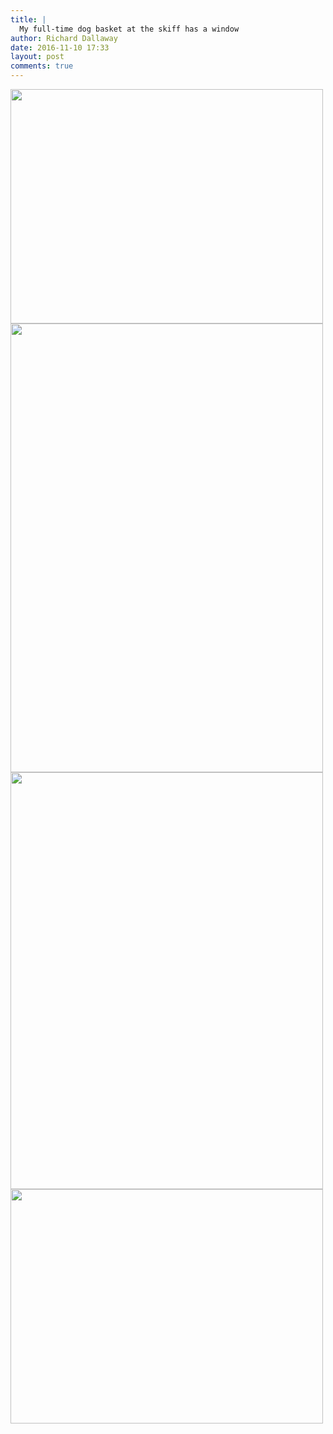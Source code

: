 ```yaml
---
title: |
  My full-time dog basket at the skiff has a window
author: Richard Dallaway
date: 2016-11-10 17:33
layout: post
comments: true
---
```


<div>
        <a href="//static.skitters.dallaway.com/2016-11-10-my-full-time-dog-basket-at-the-skiff-has-a-window-fullsize-IMG_0517.jpg">
          <img src="//static.skitters.dallaway.com/2016-11-10-my-full-time-dog-basket-at-the-skiff-has-a-window-thumb-IMG_0517.jpg" width="500" height="375"/>
        </a>
      </div><div>
        <a href="//static.skitters.dallaway.com/2016-11-10-my-full-time-dog-basket-at-the-skiff-has-a-window-fullsize-IMG_0535.jpg">
          <img src="//static.skitters.dallaway.com/2016-11-10-my-full-time-dog-basket-at-the-skiff-has-a-window-thumb-IMG_0535.jpg" width="500" height="718"/>
        </a>
      </div><div>
        <a href="//static.skitters.dallaway.com/2016-11-10-my-full-time-dog-basket-at-the-skiff-has-a-window-fullsize-IMG_0514.jpg">
          <img src="//static.skitters.dallaway.com/2016-11-10-my-full-time-dog-basket-at-the-skiff-has-a-window-thumb-IMG_0514.jpg" width="500" height="667"/>
        </a>
      </div><div>
        <a href="//static.skitters.dallaway.com/2016-11-10-my-full-time-dog-basket-at-the-skiff-has-a-window-fullsize-IMG_0528.jpg">
          <img src="//static.skitters.dallaway.com/2016-11-10-my-full-time-dog-basket-at-the-skiff-has-a-window-thumb-IMG_0528.jpg" width="500" height="375"/>
        </a>
      </div>


     
      